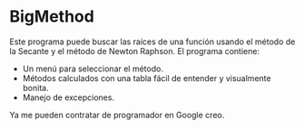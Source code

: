 # BigMethod

Este programa puede buscar las raíces de una función usando el método de la Secante y el método de Newton Raphson.
El programa contiene:
- Un menú para seleccionar el método.
- Métodos calculados con una tabla fácil de entender y visualmente bonita.
- Manejo de excepciones.

Ya me pueden contratar de programador en Google creo.